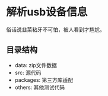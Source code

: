 # 解析usb设备信息

俗话说韭菜粘牙不可怕，被人看到才尴尬。

## 目录结构
- data: zip文件数据
- src: 源代码
- packages: 第三方库适配
- others: 其他测试代码